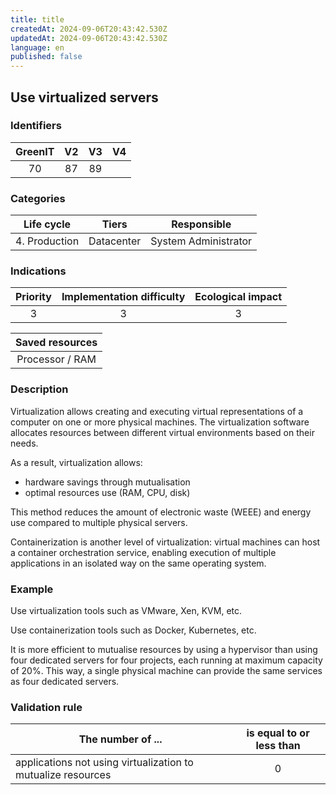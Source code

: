 ```yaml
---
title: title
createdAt: 2024-09-06T20:43:42.530Z
updatedAt: 2024-09-06T20:43:42.530Z
language: en
published: false
---
```

## Use virtualized servers

### Identifiers

| GreenIT | V2  | V3  |  V4  |
|:-------:|:---:|:---:|:----:|
|   70    |  87 | 89  |      |

### Categories

|  Life cycle   |   Tiers    |     Responsible      |
|:-------------:|:----------:|:--------------------:|
| 4. Production | Datacenter | System Administrator |

### Indications

|      Priority      | Implementation difficulty | Ecological impact |
|:------------------:|:-------------------------:|:-----------------:|
|         3          |             3             |         3         |

|                      Saved resources                      |
|:---------------------------------------------------------:|
|                      Processor / RAM                      |

### Description

Virtualization allows creating and executing virtual representations of a computer on one or more physical machines. 
The virtualization software allocates resources between different virtual environments based on their needs.

As a result, virtualization allows:

- hardware savings through mutualisation
- optimal resources use (RAM, CPU, disk)

This method reduces the amount of electronic waste (WEEE) and energy use compared to multiple physical servers.

Containerization is another level of virtualization: virtual machines can host a container orchestration service, 
enabling execution of multiple applications in an isolated way on the same operating system.

### Example

Use virtualization tools such as VMware, Xen, KVM, etc.

Use containerization tools such as Docker, Kubernetes, etc.

It is more efficient to mutualise resources by using a hypervisor than using four dedicated servers for four projects, each running at maximum capacity of 20%. This way, a single physical machine can provide the same services as four dedicated servers.

### Validation rule

| The number of ...                                            | is equal to or less than |  
|--------------------------------------------------------------|:------------------------:|
| applications not using virtualization to mutualize resources |            0             |
